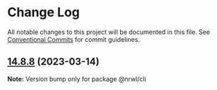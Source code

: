# Change Log

All notable changes to this project will be documented in this file.
See [Conventional Commits](https://conventionalcommits.org) for commit guidelines.

## [14.8.8](https://github.com/nrwl/nx/compare/14.8.7...14.8.8) (2023-03-14)

**Note:** Version bump only for package @nrwl/cli
